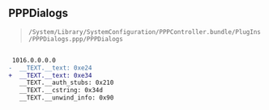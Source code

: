 ## PPPDialogs

> `/System/Library/SystemConfiguration/PPPController.bundle/PlugIns/PPPDialogs.ppp/PPPDialogs`

```diff

 1016.0.0.0.0
-  __TEXT.__text: 0xe24
+  __TEXT.__text: 0xe34
   __TEXT.__auth_stubs: 0x210
   __TEXT.__cstring: 0x34d
   __TEXT.__unwind_info: 0x90

```
